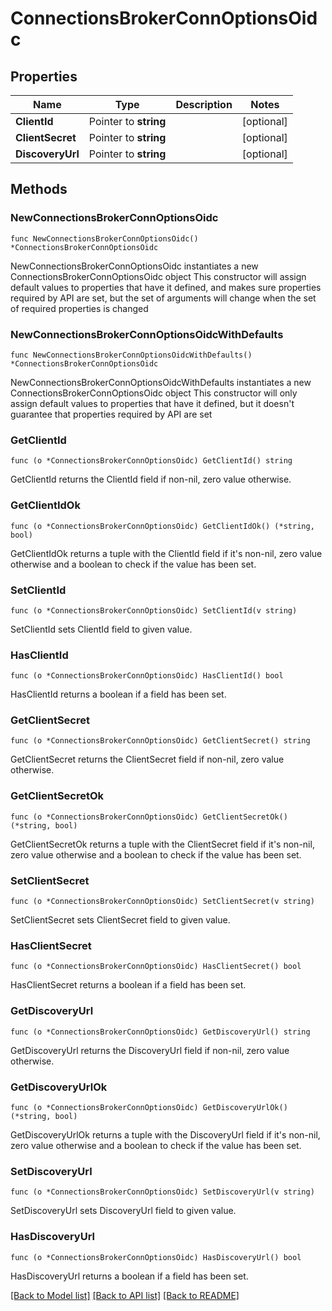 # ConnectionsBrokerConnOptionsOidc

## Properties

Name | Type | Description | Notes
------------ | ------------- | ------------- | -------------
**ClientId** | Pointer to **string** |  | [optional] 
**ClientSecret** | Pointer to **string** |  | [optional] 
**DiscoveryUrl** | Pointer to **string** |  | [optional] 

## Methods

### NewConnectionsBrokerConnOptionsOidc

`func NewConnectionsBrokerConnOptionsOidc() *ConnectionsBrokerConnOptionsOidc`

NewConnectionsBrokerConnOptionsOidc instantiates a new ConnectionsBrokerConnOptionsOidc object
This constructor will assign default values to properties that have it defined,
and makes sure properties required by API are set, but the set of arguments
will change when the set of required properties is changed

### NewConnectionsBrokerConnOptionsOidcWithDefaults

`func NewConnectionsBrokerConnOptionsOidcWithDefaults() *ConnectionsBrokerConnOptionsOidc`

NewConnectionsBrokerConnOptionsOidcWithDefaults instantiates a new ConnectionsBrokerConnOptionsOidc object
This constructor will only assign default values to properties that have it defined,
but it doesn't guarantee that properties required by API are set

### GetClientId

`func (o *ConnectionsBrokerConnOptionsOidc) GetClientId() string`

GetClientId returns the ClientId field if non-nil, zero value otherwise.

### GetClientIdOk

`func (o *ConnectionsBrokerConnOptionsOidc) GetClientIdOk() (*string, bool)`

GetClientIdOk returns a tuple with the ClientId field if it's non-nil, zero value otherwise
and a boolean to check if the value has been set.

### SetClientId

`func (o *ConnectionsBrokerConnOptionsOidc) SetClientId(v string)`

SetClientId sets ClientId field to given value.

### HasClientId

`func (o *ConnectionsBrokerConnOptionsOidc) HasClientId() bool`

HasClientId returns a boolean if a field has been set.

### GetClientSecret

`func (o *ConnectionsBrokerConnOptionsOidc) GetClientSecret() string`

GetClientSecret returns the ClientSecret field if non-nil, zero value otherwise.

### GetClientSecretOk

`func (o *ConnectionsBrokerConnOptionsOidc) GetClientSecretOk() (*string, bool)`

GetClientSecretOk returns a tuple with the ClientSecret field if it's non-nil, zero value otherwise
and a boolean to check if the value has been set.

### SetClientSecret

`func (o *ConnectionsBrokerConnOptionsOidc) SetClientSecret(v string)`

SetClientSecret sets ClientSecret field to given value.

### HasClientSecret

`func (o *ConnectionsBrokerConnOptionsOidc) HasClientSecret() bool`

HasClientSecret returns a boolean if a field has been set.

### GetDiscoveryUrl

`func (o *ConnectionsBrokerConnOptionsOidc) GetDiscoveryUrl() string`

GetDiscoveryUrl returns the DiscoveryUrl field if non-nil, zero value otherwise.

### GetDiscoveryUrlOk

`func (o *ConnectionsBrokerConnOptionsOidc) GetDiscoveryUrlOk() (*string, bool)`

GetDiscoveryUrlOk returns a tuple with the DiscoveryUrl field if it's non-nil, zero value otherwise
and a boolean to check if the value has been set.

### SetDiscoveryUrl

`func (o *ConnectionsBrokerConnOptionsOidc) SetDiscoveryUrl(v string)`

SetDiscoveryUrl sets DiscoveryUrl field to given value.

### HasDiscoveryUrl

`func (o *ConnectionsBrokerConnOptionsOidc) HasDiscoveryUrl() bool`

HasDiscoveryUrl returns a boolean if a field has been set.


[[Back to Model list]](../README.md#documentation-for-models) [[Back to API list]](../README.md#documentation-for-api-endpoints) [[Back to README]](../README.md)


